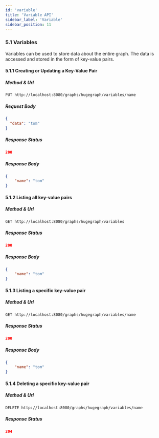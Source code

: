 ```yaml
---
id: 'variable'
title: 'Variable API'
sidebar_label: 'Variable'
sidebar_position: 11
---
```


### 5.1 Variables

Variables can be used to store data about the entire graph. The data is accessed and stored in the form of key-value pairs.

#### 5.1.1 Creating or Updating a Key-Value Pair

##### Method & Url

```
PUT http://localhost:8080/graphs/hugegraph/variables/name
```

##### Request Body

```json
{
  "data": "tom"
}
```

##### Response Status

```json
200
```

##### Response Body

```json
{
    "name": "tom"
}
```

#### 5.1.2 Listing all key-value pairs

##### Method & Url

```
GET http://localhost:8080/graphs/hugegraph/variables
```

##### Response Status

```json
200
```

##### Response Body

```json
{
    "name": "tom"
}
```

#### 5.1.3 Listing a specific key-value pair

##### Method & Url

```
GET http://localhost:8080/graphs/hugegraph/variables/name
```

##### Response Status

```json
200
```

##### Response Body

```json
{
    "name": "tom"
}
```

#### 5.1.4 Deleting a specific key-value pair

##### Method & Url

```
DELETE http://localhost:8080/graphs/hugegraph/variables/name
```

##### Response Status

```json
204
```
